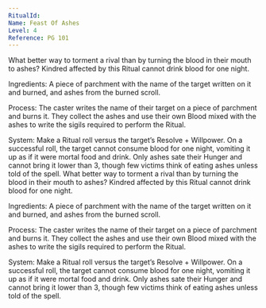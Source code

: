 ```yaml
---
RitualId: 
Name: Feast Of Ashes
Level: 4
Reference: PG 101
---
```

What better way to torment a rival than by turning the blood in their mouth to ashes? Kindred affected by this Ritual cannot drink blood for one night. 

Ingredients: A piece of parchment with the name of the target written on it and burned, and ashes from the burned scroll. 

Process: The caster writes the name of their target on a piece of parchment and burns it. They collect the ashes and use their own Blood mixed with the ashes to write the sigils required to perform the Ritual. 

System: Make a Ritual roll versus the target’s Resolve + Willpower. On a successful roll, the target cannot consume blood for one night, vomiting it up as if it were mortal food and drink. Only ashes sate their Hunger and cannot bring it lower than 3, though few victims think of eating ashes unless told of the spell. What better way to torment a rival than by turning the blood in their mouth to ashes? Kindred affected by this Ritual cannot drink blood for one night. 

Ingredients: A piece of parchment with the name of the target written on it and burned, and ashes from the burned scroll. 

Process: The caster writes the name of their target on a piece of parchment and burns it. They collect the ashes and use their own Blood mixed with the ashes to write the sigils required to perform the Ritual. 

System: Make a Ritual roll versus the target’s Resolve + Willpower. On a successful roll, the target cannot consume blood for one night, vomiting it up as if it were mortal food and drink. Only ashes sate their Hunger and cannot bring it lower than 3, though few victims think of eating ashes unless told of the spell.